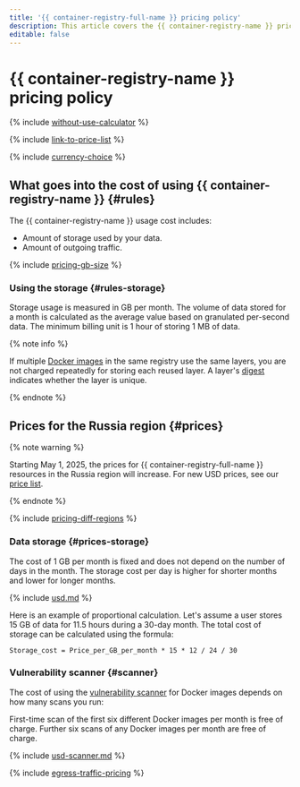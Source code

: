 ```yaml
---
title: '{{ container-registry-full-name }} pricing policy'
description: This article covers the {{ container-registry-name }} pricing policy.
editable: false
---
```


# {{ container-registry-name }} pricing policy

{% include [without-use-calculator](../_includes/pricing/without-use-calculator.md) %}

{% include [link-to-price-list](../_includes/pricing/link-to-price-list.md) %}

{% include [currency-choice](../_includes/pricing/currency-choice.md) %}

## What goes into the cost of using {{ container-registry-name }} {#rules}

The {{ container-registry-name }} usage cost includes:
* Amount of storage used by your data.
* Amount of outgoing traffic.

{% include [pricing-gb-size](../_includes/pricing-gb-size.md) %}

### Using the storage {#rules-storage}

Storage usage is measured in GB per month. The volume of data stored for a month is calculated as the average value based on granulated per-second data. The minimum billing unit is 1 hour of storing 1 MB of data.

{% note info %}

If multiple [Docker images](concepts/docker-image.md) in the same registry use the same layers, you are not charged repeatedly for storing each reused layer. A layer's [digest](concepts/docker-image.md#version) indicates whether the layer is unique.

{% endnote %}


## Prices for the Russia region {#prices}



{% note warning %}

Starting May 1, 2025, the prices for {{ container-registry-full-name }} resources in the Russia region will increase. For new USD prices, see our [price list](https://yandex.cloud/en/price-list?installationCode=ru&currency=USD&services=dn2tng436tjcn7cjudv1).

{% endnote %}




{% include [pricing-diff-regions](../_includes/pricing-diff-regions.md) %}


### Data storage {#prices-storage}

The cost of 1 GB per month is fixed and does not depend on the number of days in the month. The storage cost per day is higher for shorter months and lower for longer months.




{% include [usd.md](../_pricing/container-registry/usd.md) %}


Here is an example of proportional calculation. Let's assume a user stores 15 GB of data for 11.5 hours during a 30-day month. The total cost of storage can be calculated using the formula:

```text
Storage_cost = Price_per_GB_per_month * 15 * 12 / 24 / 30
```


### Vulnerability scanner {#scanner}

The cost of using the [vulnerability scanner](concepts/vulnerability-scanner.md) for Docker images depends on how many scans you run:

First-time scan of the first six different Docker images per month is free of charge. Further six scans of any Docker images per month are free of charge.



{% include [usd-scanner.md](../_pricing/container-registry/usd-scanner.md) %}



{% include [egress-traffic-pricing](../_includes/egress-traffic-pricing.md) %}